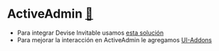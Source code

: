 ActiveAdmin [:link:](https://github.com/activeadmin/activeadmin)
=========

* Para integrar Devise Invitable usamos [esta solución](http://cb.platan.us/rails/active%20admin/devise/2015/03/18/invitar-usuarios-con-devise.html)
* Para mejorar la interacción en ActiveAdmin le agregamos [UI-Addons](https://github.com/platanus/activeadmin-ui-addons)
